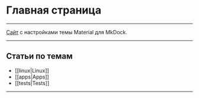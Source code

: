 # Главная страница
***
[Сайт](https://squidfunk.github.io/mkdocs-material/) с настройками темы Material для MkDock.
***
## Статьи по темам

- [[linux|Linux]]
- [[apps|Apps]]
- [[tests|Tests]]
***
